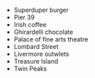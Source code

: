 - Superduper burger
- Pier 39
- Irish coffee
- Ghirardelli chocolate
- Palace of fine arts theatre
- Lombard Street
- Livermore outwlets
- Treasure Island
- Twin Peaks
